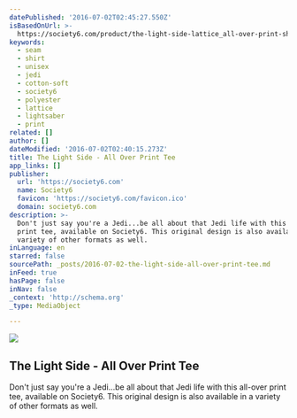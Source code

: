 ```yaml
---
datePublished: '2016-07-02T02:45:27.550Z'
isBasedOnUrl: >-
  https://society6.com/product/the-light-side-lattice_all-over-print-shirt#s6-3996277p44a57v422
keywords:
  - seam
  - shirt
  - unisex
  - jedi
  - cotton-soft
  - society6
  - polyester
  - lattice
  - lightsaber
  - print
related: []
author: []
dateModified: '2016-07-02T02:40:15.273Z'
title: The Light Side - All Over Print Tee
app_links: []
publisher:
  url: 'https://society6.com'
  name: Society6
  favicon: 'https://society6.com/favicon.ico'
  domain: society6.com
description: >-
  Don't just say you're a Jedi...be all about that Jedi life with this all-over
  print tee, available on Society6. This original design is also available in a
  variety of other formats as well.
inLanguage: en
starred: false
sourcePath: _posts/2016-07-02-the-light-side-all-over-print-tee.md
inFeed: true
hasPage: false
inNav: false
_context: 'http://schema.org'
_type: MediaObject

---
```

<article style=""><img src="https://imgflo.herokuapp.com/graph/vahj1ThiexotieMo/2f3b2c58a873d90aeeef4d0b646c6329/noop.jpg?input=https%3A%2F%2F01.img.society6.com%2Fsociety6%2Fimg%2FjJjzy9o-l0IMnNyqLDD-V9Q4OoU%2Fw_550%2Fall-over-print-shirts%2Fwomen%2Fmedium%2Ffront%2F~artwork%2Fs6-0065%2Fa%2F26800241_4982572%2F~~%2Fthe-light-side-lattice-all-over-print-shirts.jpg" /><h1>The Light Side - All Over Print Tee</h1><p>Don't just say you're a Jedi...be all about that Jedi life with this all-over print tee, available on Society6. This original design is also available in a variety of other formats as well.</p></article>